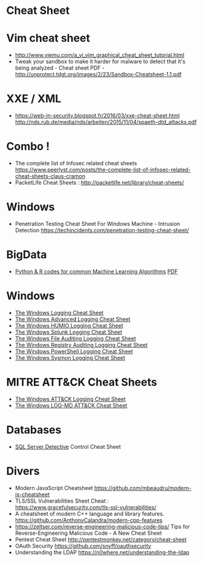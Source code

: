 Cheat Sheet
==========

# Vim cheat sheet
* http://www.viemu.com/a_vi_vim_graphical_cheat_sheet_tutorial.html
* Tweak your sandbox to make it harder for malware to detect that it's being analyzed - Cheat sheet PDF - http://unprotect.tdgt.org/images/2/23/Sandbox-Cheatsheet-1.1.pdf

# XXE / XML
* https://web-in-security.blogspot.fr/2016/03/xxe-cheat-sheet.html http://nds.rub.de/media/nds/arbeiten/2015/11/04/spaeth-dtd_attacks.pdf

# Combo !
* The complete list of Infosec related cheat sheets https://www.peerlyst.com/posts/the-complete-list-of-infosec-related-cheat-sheets-claus-cramon
* PacketLife Cheat Sheets : http://packetlife.net/library/cheat-sheets/

# Windows
* Penetration Testing Cheat Sheet For Windows Machine - Intrusion Detection https://techincidents.com/penetration-testing-cheat-sheet/

# BigData
* [Python & R codes for common Machine Learning Algorithms](https://www.analyticsvidhya.com/blog/2015/09/full-cheatsheet-machine-learning-algorithms/) [PDF](https://www.analyticsvidhya.com/wp-content/uploads/2016/08/MLalgorithms-.pdf)

# Windows
* [The Windows Logging Cheat Sheet](https://www.malwarearchaeology.com/s/Windows-Logging-Cheat-Sheet_ver_Feb_2019.pdf)
* [The Windows Advanced Logging Cheat Sheet](https://www.malwarearchaeology.com/s/Windows-Advanced-Logging-Cheat-Sheet_ver_Feb_2019_v12.pdf)
* [The Windows HUMIO Logging Cheat Sheet](https://www.malwarearchaeology.com/s/Windows-Humio-Logging-Cheat-Sheet-v10-fw66.pdf)
* [The Windows Splunk Logging Cheat Sheet](https://www.malwarearchaeology.com/s/Windows-Splunk-Logging-Cheat-Sheet-v221-5mj3.pdf)
* [The Windows File Auditing Logging Cheat Sheet](https://www.malwarearchaeology.com/s/Windows-File-Auditing-Cheat-Sheet-ver-Nov-2017-3fwr.pdf)
* [The Windows Registry Auditing Logging Cheat Sheet](https://www.malwarearchaeology.com/s/Windows-Registry-Auditing-Cheat-Sheet-ver-Aug-2019.pdf)
* [The Windows PowerShell Logging Cheat Sheet](https://www.malwarearchaeology.com/s/Windows-PowerShell-Logging-Cheat-Sheet-ver-Sept-2018-v22.pdf)
* [The Windows Sysmon Logging Cheat Sheet](https://www.malwarearchaeology.com/s/Windows-Sysmon-Logging-Cheat-Sheet_Aug_2019-pthx.pdf)

# MITRE ATT&CK Cheat Sheets
* [The Windows ATT&CK Logging Cheat Sheet](https://www.malwarearchaeology.com/s/Windows-ATTCK_Logging-Cheat-Sheet_ver_Sept_2018.pdf)
* [The Windows LOG-MD ATT&CK Cheat Sheet](https://www.malwarearchaeology.com/s/Windows_LOG-MD_ATTCK_Cheat_Sheet_ver_Sept_2018.pdf)

# Databases
* [SQL Server Detective](https://github.com/NetSPI/PowerUpSQL/wiki/SQL-Server-Detective-Control-Cheat-Sheet) Control Cheat Sheet

# Divers
* Modern JavaScript Cheatsheet https://github.com/mbeaudru/modern-js-cheatsheet
* TLS/SSL Vulnerabilities Sheet Cheat : https://www.gracefulsecurity.com/tls-ssl-vulnerabilities/
* A cheatsheet of modern C++ language and library features. https://github.com/AnthonyCalandra/modern-cpp-features
* https://zeltser.com/reverse-engineering-malicious-code-tips/ Tips for Reverse-Engineering Malicious Code - A New Cheat Sheet
* Pentest Cheat Sheet http://pentestmonkey.net/category/cheat-sheet
* OAuth Security https://github.com/snyff/oauthsecurity
* Understanding the LDAP https://n0where.net/understanding-the-ldap
